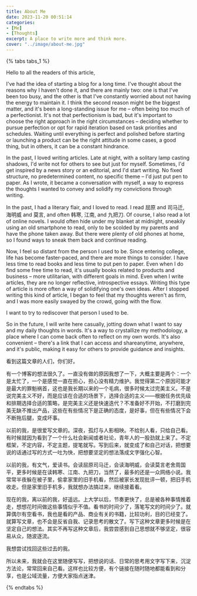 ```yaml
---
title: About Me
date: 2023-11-20 00:51:14
categories:
- [Me]
- [Thoughts]
excerpt: A place to write more and think more.
cover: "../image/about-me.jpg"
---
```


{% tabs tabs_1 %}

<!-- tab English -->

Hello to all the readers of this article,

I've had the idea of starting a blog for a long time. I've thought about the reasons why I haven't done it, and there are mainly two: one is that I've been too busy, and the other is that I've constantly worried about not having the energy to maintain it. I think the second reason might be the biggest matter, and it's been a long-standing issue for me – often being too much of a perfectionist. It's not that perfectionism is bad, but it's important to choose the right approach in the right circumstances – deciding whether to pursue perfection or opt for rapid iteration based on task priorities and schedules. Waiting until everything is perfect and polished before starting or launching a product can be the right attitude in some cases, a good thing, but in others, it can be a constant hindrance.

In the past, I loved writing articles. Late at night, with a solitary lamp casting shadows, I'd write not for others to see but just for myself. Sometimes, I'd get inspired by a news story or an editorial, and I'd start writing. No fixed structure, no predetermined content, no specific theme – I'd just put pen to paper. As I wrote, it became a conversation with myself, a way to express the thoughts I wanted to convey and solidify my convictions through writing.

In the past, I had a literary flair, and I loved to read. I read 屈原 and 司马迁, 海明威 and 莫言, and often 韩寒, 江南, and 九把刀. Of course, I also read a lot of online novels. I would often hide under my blanket at midnight, sneakily using an old smartphone to read, only to be scolded by my parents and have the phone taken away. But there were plenty of old phones at home, so I found ways to sneak them back and continue reading.

Now, I feel so distant from the person I used to be. Since entering college, life has become faster-paced, and there are more things to consider. I have less time to read books and less time to put pen to paper. Even when I do find some free time to read, it's usually books related to products and business – more utilitarian, with different goals in mind. Even when I write articles, they are no longer reflective, introspective essays. Writing this type of article is more often a way of solidifying one's own ideas. After I stopped writing this kind of article, I began to feel that my thoughts weren't as firm, and I was more easily swayed by the crowd, going with the flow.

I want to try to rediscover that person I used to be.

So in the future, I will write here casually, jotting down what I want to say and my daily thoughts in words. It's a way to crystallize my methodology, a place where I can come back often to reflect on my own words. It's also convenient – there's a link that I can access and shareanytime, anywhere, and it's public, making it easy for others to provide guidance and insights.

<!-- endtab -->

<!-- tab Chinese -->

看到这篇文章的人们，你们好。

有一个博客的想法很久了。一直没有做的原因我想了一下，大概主要是两个：一个是太忙了，一个是感觉一直在担心，担心没有精力维护。我觉得第二个原因可能才是最大的罪魁祸首，这也是我长期以来的一个毛病，很多时候太过完美主义。不是说完美主义不好，而是应该在合适的场景下，选择合适的主义——根据任务优先级和排期选择合适的策略，是完美主义还是快速迭代？不准备好不开始，不打磨到完美无缺不推出产品，这些在有些情况下是正确的态度，是好事，但在有些情况下会不断拖后腿，变成坏事。

以前的我，是很爱写文章的。深夜，孤灯与人影相映。不给别人看，只给自己看。有时候就因为看到了一个什么社会新闻或者社论，青年人的一股劲就上来了。不定框架，不定内容，不定主题，提笔就写。写到后来，就变成了和自己对话，把想要说的话通过写的方式一吐为快，把想要坚定的想法落成文字强化心智。

以前的我，有文气，爱读书。会读屈原司马迁，会读海明威，会读莫言老舍周国平，更多时候是在读韩寒、江南、九把刀，当然了，最多的还是一众网络小说。我常常半夜躲在被子里，偷拿家里的旧手机看，然后被家长发现批评一顿，把旧手机收走。但是家里旧手机多，我就想办法搞过来，继续接着看。

现在的我，离以前的我，好遥远。上大学以后，节奏更快了，总是被各种事情推着走，想想花时间做这些事情似乎不值。看书的时间少了，落笔写文的时间少了。就算偶尔有空看书，我也是看的产品、商业有关的书籍，比较功利，目的已经变了。就算写文章，也不会是反省自我、记录思考的散文了。写下这种文章更多时候是在坚定自己的想法。其实不再写这种文章后，我尝尝感到自己思想就不够坚定，很容易从众，随波逐流。

我想尝试找回这些过去的我。

所以未来，我就会在这里随便写写，把想说的话、日常的思考用文字写下来，沉淀方法论，常常回来自己看。这样也比较方便，有个链接在随时随地都能看到和分享，也是公域流量，方便大家指点迷津。

<!-- endtab -->

{% endtabs %}
